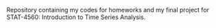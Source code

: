 Repository containing my codes for homeworks and my final project for STAT-4560: Introduction to Time Series Analysis.
 

